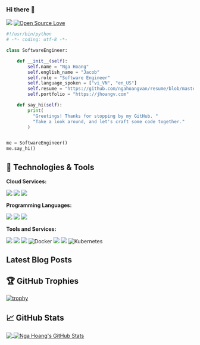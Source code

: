 ### Hi there 👋

[<img src="https://komarev.com/ghpvc/?username=ngahoangvan&label=Profile%20views&color=0e75b6&style=flat">]()
[![Open Source Love](https://badges.frapsoft.com/os/v1/open-source.svg?v=102)](https://github.com/ellerbrock/open-source-badge/)

```python
#!/usr/bin/python
# -*- coding: utf-8 -*-

class SoftwareEngineer:

    def __init__(self):
        self.name = "Nga Hoang"
        self.english_name = "Jacob"
        self.role = "Software Engineer"
        self.language_spoken = ["vi_VN", "en_US"]
        self.resume = "https://github.com/ngahoangvan/resume/blob/master/resume.pdf"
        self.portfolio = "https://jhoangv.com"

    def say_hi(self):
        print(
          "Greetings! Thanks for stopping by my GitHub. "
          "Take a look around, and let's craft some code together."
        )


me = SoftwareEngineer()
me.say_hi()

```


## 🔧 Technologies & Tools
**Cloud Services:**

![](https://img.shields.io/badge/Cloud-AWS-informational?style=flat&logo=amazonaws&logoColor=white&color=2bbc8a)
![](https://img.shields.io/badge/Cloud-Azure-informational?style=flat&logo=microsoftazure&logoColor=white&color=2bbc8a)
![](https://img.shields.io/badge/Cloud-GCP-informational?style=flat&logo=googlecloud&logoColor=white&color=2bbc8a)

**Programming Languages:**

![](https://img.shields.io/badge/Code-Python-informational?style=flat&logo=python&logoColor=white&color=2bbc8a)
![](https://img.shields.io/badge/Code-JavaScript-informational?style=flat&logo=javascript&logoColor=white&color=2bbc8a)
![](https://img.shields.io/badge/Code-TypeScript-informational?style=flat&logo=typescript&logoColor=white&color=2bbc8a)

**Tools and Services:**

![](https://img.shields.io/badge/OS-Linux-informational?style=flat&logo=linux&logoColor=white&color=2bbc8a)
![](https://img.shields.io/badge/OS-Ubuntu-informational?style=flat&logo=ubuntu&logoColor=white&color=2bbc8a)
![](https://img.shields.io/badge/Shell-Bash-informational?style=flat&logo=gnu-bash&logoColor=white&color=2bbc8a)
![Docker](https://img.shields.io/badge/Tools-Docker-informational?style=flat&logo=docker&logoColor=white&color=2bbc8a)
![](https://img.shields.io/badge/CI/CD-Github%20Actions-informational?style=flat&logo=githubactions&logoColor=white&color=2bbc8a)
![](https://img.shields.io/badge/CI/CD-Gitlab%20CI-informational?style=flat&logo=gitlab&logoColor=white&color=2bbc8a)
![Kubernetes](https://img.shields.io/badge/Tools-Kubernetes-informational?style=flat&logo=kubernetes&logoColor=white&color=2bbc8a)


## Latest Blog Posts
<!-- BLOG-POST-LIST:START -->
<!-- BLOG-POST-LIST:END -->


## 🏆 GitHub Trophies

[![trophy](https://github-profile-trophy.vercel.app/?username=ngahoangvan&theme=nord&column=7)](https://github.com/ryo-ma/github-profile-trophy)

## &#x1f4c8; GitHub Stats
<a href="https://github.com/ngahoangvan/ngahoangvan">
  <img align="center" src="https://github-readme-stats.vercel.app/api/top-langs/?username=ngahoangvan&hide=java,html,text,css&title_color=ffffff&text_color=c9cacc&icon_color=2bbc8a&bg_color=1d1f21&langs_count=3" />
</a>
<a href="https://github.com/ngahoangvan/ngahoangvan">
  <img align="center" src="https://github-readme-stats.vercel.app/api?username=ngahoangvan&show_icons=true&line_height=27&count_private=true&title_color=ffffff&text_color=c9cacc&icon_color=2bbc8a&bg_color=1d1f21" alt="Nga Hoang's GitHub Stats" />
</a> 
